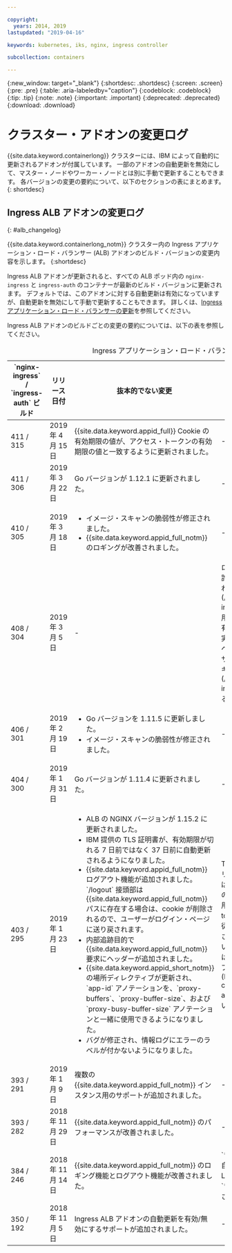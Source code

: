 ```yaml
---

copyright:
  years: 2014, 2019
lastupdated: "2019-04-16"

keywords: kubernetes, iks, nginx, ingress controller

subcollection: containers

---
```


{:new_window: target="_blank"}
{:shortdesc: .shortdesc}
{:screen: .screen}
{:pre: .pre}
{:table: .aria-labeledby="caption"}
{:codeblock: .codeblock}
{:tip: .tip}
{:note: .note}
{:important: .important}
{:deprecated: .deprecated}
{:download: .download}



# クラスター・アドオンの変更ログ

{{site.data.keyword.containerlong}} クラスターには、IBM によって自動的に更新されるアドオンが付属しています。 一部のアドオンの自動更新を無効にして、マスター・ノードやワーカー・ノードとは別に手動で更新することもできます。 各バージョンの変更の要約について、以下のセクションの表にまとめます。
{: shortdesc}

## Ingress ALB アドオンの変更ログ
{: #alb_changelog}

{{site.data.keyword.containerlong_notm}} クラスター内の Ingress アプリケーション・ロード・バランサー (ALB) アドオンのビルド・バージョンの変更内容を示します。
{:shortdesc}

Ingress ALB アドオンが更新されると、すべての ALB ポッド内の `nginx-ingress` と `ingress-auth` のコンテナーが最新のビルド・バージョンに更新されます。 デフォルトでは、このアドオンに対する自動更新は有効になっていますが、自動更新を無効にして手動で更新することもできます。 詳しくは、[Ingress アプリケーション・ロード・バランサーの更新](/docs/containers?topic=containers-update#alb)を参照してください。

Ingress ALB アドオンのビルドごとの変更の要約については、以下の表を参照してください。

<table summary="Ingress アプリケーション・ロード・バランサー・アドオンのビルドの変更の概要">
<caption>Ingress アプリケーション・ロード・バランサー・アドオンの変更ログ</caption>
<col width="12%">
<col width="12%">
<col width="41%">
<col width="35%">
<thead>
<tr>
<th>`nginx-ingress` / `ingress-auth` ビルド</th>
<th>リリース日付</th>
<th>抜本的でない変更</th>
<th>抜本的な変更</th>
</tr>
</thead>
<tbody>
<tr>
<td>411 / 315</td>
<td>2019 年 4 月 15 日</td>
<td>{{site.data.keyword.appid_full}} Cookie の有効期限の値が、アクセス・トークンの有効期限の値と一致するように更新されました。</td>
<td>-</td>
</tr>
<tr>
<td>411 / 306</td>
<td>2019 年 3 月 22 日</td>
<td>Go バージョンが 1.12.1 に更新されました。</td>
<td>-</td>
</tr>
<tr>
<td>410 / 305</td>
<td>2019 年 3 月 18 日</td>
<td><ul>
<li>イメージ・スキャンの脆弱性が修正されました。</li>
<li>{{site.data.keyword.appid_full_notm}} のロギングが改善されました。</li>
</ul></td>
<td>-</td>
</tr>
<tr>
<td>408 / 304</td>
<td>2019 年 3 月 5 日</td>
<td>-</td>
<td>ログアウト機能、トークンの有効期限、および `OAuth` 許可コールバックに関連する許可統合のバグが修正されました。 これらの修正は、[`appid-auth`](/docs/containers?topic=containers-ingress_annotation#appid-auth) アノテーションを使用して {{site.data.keyword.appid_full_notm}} 許可を有効にした場合にのみ実装されます。 これらの修正を実装するために追加ヘッダーが導入されるので、合計ヘッダー・サイズが大きくなります。 独自ヘッダーのサイズと応答の合計サイズによっては、使用する[プロキシー・バッファー・アノテーション](/docs/containers?topic=containers-ingress_annotation#proxy-buffer)の調整が必要になる可能性があります。</td>
</tr>
<tr>
<td>406 / 301</td>
<td>2019 年 2 月 19 日</td>
<td><ul>
<li>Go バージョンを 1.11.5 に更新しました。</li>
<li>イメージ・スキャンの脆弱性が修正されました。</li>
</ul></td>
<td>-</td>
</tr>
<tr>
<td>404 / 300</td>
<td>2019 年 1 月 31 日</td>
<td>Go バージョンが 1.11.4 に更新されました。</td>
<td>-</td>
</tr>
<tr>
<td>403 / 295</td>
<td>2019 年 1 月 23 日</td>
<td><ul>
<li>ALB の NGINX バージョンが 1.15.2 に更新されました。</li>
<li>IBM 提供の TLS 証明書が、有効期限が切れる 7 日前ではなく 37 日前に自動更新されるようになりました。</li>
<li>{{site.data.keyword.appid_full_notm}} ログアウト機能が追加されました。`/logout` 接頭部は {{site.data.keyword.appid_full_notm}} パスに存在する場合は、cookie が削除されるので、ユーザーがログイン・ページに送り戻されます。</li>
<li>内部追跡目的で {{site.data.keyword.appid_full_notm}} 要求にヘッダーが追加されました。</li>
<li>{{site.data.keyword.appid_short_notm}} の場所ディレクティブが更新され、`app-id` アノテーションを、`proxy-buffers`、`proxy-buffer-size`、および `proxy-busy-buffer-size` アノテーションと一緒に使用できるようになりました。</li>
<li>バグが修正され、情報ログにエラーのラベルが付かないようになりました。</li>
</ul></td>
<td>TLS 1.0 と 1.1 がデフォルトで無効になります。 アプリに接続するクライアントが TLS 1.2 に対応していれば、何の対処も必要ありません。 TLS 1.0 または 1.1 のサポートを必要とする既存のクライアントをまだ使用する場合は、[この手順](/docs/containers?topic=containers-ingress#ssl_protocols_ciphers)に従って必要な TLS バージョンを手動で有効にしてください。 アプリへのアクセスにクライアントで使用している TLS バージョンを確認する方法について詳しくは、こちらの [{{site.data.keyword.Bluemix_notm}} のブログ投稿](https://www.ibm.com/blogs/bluemix/2018/11/ibm-cloud-kubernetes-service-alb-update-tls-1-0-and-1-1-disabled-by-default/)を参照してください。</td>
</tr>
<tr>
<td>393 / 291</td>
<td>2019 年 1 月 9 日</td>
<td>複数の {{site.data.keyword.appid_full_notm}} インスタンス用のサポートが追加されました。</td>
<td>-</td>
</tr>
<tr>
<td>393 / 282</td>
<td>2018 年 11 月 29 日</td>
<td>{{site.data.keyword.appid_full_notm}} のパフォーマンスが改善されました。</td>
<td>-</td>
</tr>
<tr>
<td>384 / 246</td>
<td>2018 年 11 月 14 日</td>
<td>{{site.data.keyword.appid_full_notm}} のロギング機能とログアウト機能が改善されました。</td>
<td>`*.containers.mybluemix.net` の自己署名証明書が、自動生成されてクラスターで自動使用される LetsEncrypt 署名付き証明書に置き換えられました。 `*.containers.mybluemix.net` 自己署名証明書は削除されます。</td>
</tr>
<tr>
<td>350 / 192</td>
<td>2018 年 11 月 5 日</td>
<td>Ingress ALB アドオンの自動更新を有効/無効にするサポートが追加されました。</td>
<td>-</td>
</tr>
</tbody>
</table>
